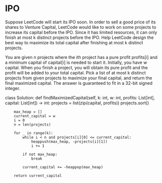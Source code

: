# IPO

Suppose LeetCode will start its IPO soon. In order to sell a good price of its shares to Venture Capital, LeetCode would like to work on some projects to increase its capital before the IPO. Since it has limited resources, it can only finish at most k distinct projects before the IPO. Help LeetCode design the best way to maximize its total capital after finishing at most k distinct projects.

You are given n projects where the ith project has a pure profit profits[i] and a minimum capital of capital[i] is needed to start it.
Initially, you have w capital. When you finish a project, you will obtain its pure profit and the profit will be added to your total capital.
Pick a list of at most k distinct projects from given projects to maximize your final capital, and return the final maximized capital.
The answer is guaranteed to fit in a 32-bit signed integer.

 class Solution:
    def findMaximizedCapital(self, k: int, w: int, profits: List[int], capital: List[int]) -> int:
        projects = list(zip(capital, profits))
        projects.sort()
        
        max_heap = []
        current_capital = w
        i = 0
        n = len(projects)
        
        for _ in range(k):
            while i < n and projects[i][0] <= current_capital:
                heappush(max_heap, -projects[i][1])  
                i += 1
            
            if not max_heap:
                break
            
            current_capital += -heappop(max_heap)
        
        return current_capital
